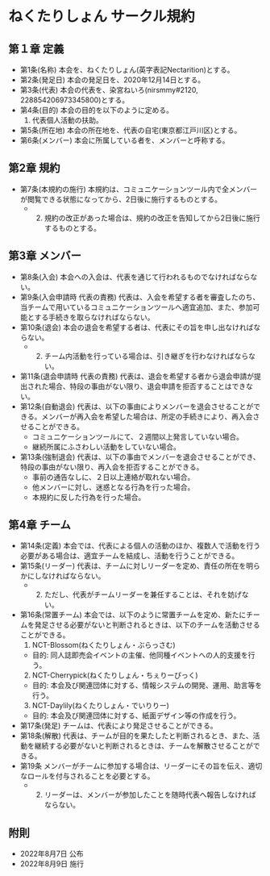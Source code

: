 # ねくたりしょん サークル規約

## 第１章 定義
- 第1条(名称) 本会を、ねくたりしょん(英字表記Nectarition)とする。
- 第2条(発足日) 本会の発足日を、2020年12月14日とする。
- 第3条(代表) 本会の代表を、染宮ねいろ(nirsmmy#2120, 228854206973345800)とする。
- 第4条(目的) 本会の目的を以下のように定める。
  1. 代表個人活動の扶助。
- 第5条(所在地) 本会の所在地を、代表の自宅(東京都江戸川区)とする。
- 第6条(メンバー) 本会に所属している者を、メンバーと呼称する。

## 第2章 規約
- 第7条(本規約の施行) 本規約は、コミュニケーションツール内で全メンバーが閲覧できる状態になってから、2日後に施行するものとする。
  - 2. 規約の改正があった場合は、規約の改正を告知してから2日後に施行するものとする。

## 第3章 メンバー
- 第8条(入会) 本会への入会は、代表を通じて行われるものでなければならない。
- 第9条(入会申請時 代表の責務) 代表は、入会を希望する者を審査したのち、当チームで用いているコミュニケーションツールへ適宜追加、また、参加可能とする手続きを取らなければならない。
- 第10条(退会) 本会の退会を希望する者は、代表にその旨を申し出なければならない。
  - 2. チーム内活動を行っている場合は、引き継ぎを行わなければならない。
- 第11条(退会申請時 代表の責務) 代表は、退会を希望する者から退会申請が提出された場合、特段の事由がない限り、退会申請を拒否することはできない。
- 第12条(自動退会) 代表は、以下の事由によりメンバーを退会させることができる。メンバーが再入会を希望した場合は、所定の手続きにより、再入会させることができる。
  - コミュニケーションツールにて、２週間以上発言していない場合。
  - 継続所属にふさわしい活動をしていない場合。
- 第13条(強制退会) 代表は、以下の事由でメンバーを退会させることができ、特段の事由がない限り、再入会を拒否することができる。
  - 事前の通告なしに、２日以上連絡が取れない場合。
  - 他メンバーに対し、迷惑となる行為を行った場合。
  - 本規約に反した行為を行った場合。

## 第4章 チーム
- 第14条(定義) 本会では、代表による個人の活動のほか、複数人で活動を行う必要がある場合は、適宜チームを結成し、活動を行うことができる。
- 第15条(リーダー) 代表は、チームに対しリーダーを定め、責任の所在を明らかにしなければならない。
  - 2. ただし、代表がチームリーダーを兼任することは、それを妨げない。
- 第16条(常置チーム) 本会では、以下のように常置チームを定め、新たにチームを発足させる必要がないと判断されるときは、以下のチームを活動させることができる。
  1. NCT-Blossom(ねくたりしょん・ぶらっさむ)
    - 目的: 同人誌即売会イベントの主催、他同種イベントへの人的支援を行う。
  2. NCT-Cherrypick(ねくたりしょん・ちぇりーぴっく)
    - 目的: 本会及び関連団体に対する、情報システムの開発、運用、助言等を行う。
  3. NCT-Daylily(ねくたりしょん・でいりりー)
    - 目的: 本会及び関連団体に対する、紙面デザイン等の作成を行う。
- 第17条(発足) チームは、代表により発足させることができる。
- 第18条(解散) 代表は、チームが目的を果たしたと判断されるとき、また、活動を継続する必要がないと判断されるときは、チームを解散させることができる。
- 第19条 メンバーがチームに参加する場合は、リーダーにその旨を伝え、適切なロールを付与されることを必要とする。
  - 2. リーダーは、メンバーが参加したことを随時代表へ報告しなければならない。

## 附則
- 2022年8月7日 公布
- 2022年8月9日 施行
